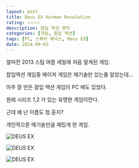 ```yaml
---
layout: post
title: Deus EX Hurman Revolution
rating: ⭐️⭐️⭐️⭐️
description: 잠입 액션 명작
categories: [게임, 잠입 액션]
tags: [PC, 스퀘어 에닉스, Deus EX]
date: 2014-09-03
---
```


얼마전 2013 스팀 여름 세일에 처음 알게된 게임.

잡입액션 게임중 메이저 게임은 메기솔만 있는줄 알았는데…

아주 잘 만든 잠입 액션 게임이 PC 에도 있었다.

원래 시리즈 1,2 가 있는 유명한 게임이란다.

근데 왜 난 이름도 첨 듣지? 

개인적으론 메기솔만큼 재밌게 한 게임.

![DEUS EX](../../review/img/2014/deus_ex_hr_00.jpg)

![DEUS EX](../../review/img/2014/deus_ex_hr_01.jpg)

![DEUS EX](../../review/img/2014/deus_ex_hr_02.jpg)
